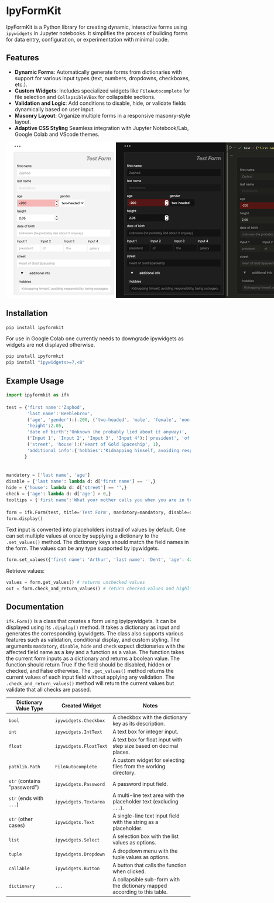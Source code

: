 # IpyFormKit

IpyFormKit is a Python library for creating dynamic, interactive forms using `ipywidgets` in Jupyter notebooks. It simplifies the process of building forms for data entry, configuration, or experimentation with minimal code.

## Features

- **Dynamic Forms**: Automatically generate forms from dictionaries with support for various input types (text, numbers, dropdowns, checkboxes, etc.).
- **Custom Widgets**: Includes specialized widgets like `FileAutocomplete` for file selection and `CollapsibleVBox` for collapsible sections.
- **Validation and Logic**: Add conditions to disable, hide, or validate fields dynamically based on user input.
- **Masonry Layout**: Organize multiple forms in a responsive masonry-style layout.
- **Adaptive CSS Styling** Seamless integration with Jupyter Notebook/Lab, Google Colab and VScode themes.

<div style="display: flex; justify-content: space-around;">
  <img src="https://raw.githubusercontent.com/RMHoppe/IpyFormKit/refs/heads/main/images/jupyterlab-light.png" alt="Jupyter Lab Light Example" width="300">
  <img src="https://raw.githubusercontent.com/RMHoppe/IpyFormKit/refs/heads/main/images/jupyterlab-dark.png" alt="Jupyter Lab Dark Example" width="300">
  <img src="https://raw.githubusercontent.com/RMHoppe/IpyFormKit/refs/heads/main/images/vscode.png" alt="VSCode Example" width="300">
  <img src="https://raw.githubusercontent.com/RMHoppe/IpyFormKit/refs/heads/main/images/googlecolab.png" alt="Google Colab Example" width="300">
</div>


## Installation
```bash
pip install ipyformkit
```

For use in Google Colab one currently needs to downgrade ipywidgets as widgets are not displayed otherwise.
```bash
pip install ipyformkit
pip install "ipywidgets>=7,<8"
```

## Example Usage
```python
import ipyformkit as ifk

test = {'first name':'Zaphod',
        'last name':'Beeblebrox',
        ('age', 'gender'):(-200, ('two-headed', 'male', 'female', 'non-binary')),
        'height':2.05,
        'date of birth':'Unknown (he probably lied about it anyway)',
        ('Input 1', 'Input 2', 'Input 3', 'Input 4'):('president', 'of', 'the', 'galaxy'),
        ('street', 'house'):('Heart of Gold Spaceship', 1),
        'additional info':{'hobbies':'Kidnapping himself, avoiding responsibility, being outrageous',}
       }


mandatory = ['last name', 'age']
disable = {'last name': lambda d: d['first name'] == '',}
hide = {'house': lambda d: d['street'] == '',}
check = {'age': lambda d: d['age'] > 0,}
tooltips = {'first name':'What your mother calls you when you are in trouble.'}

form = ifk.Form(test, title='Test Form', mandatory=mandatory, disable=disable, hide=hide, check=check, tooltips=tooltips, max_width=400)
form.display()
```

Text input is converted into placeholders instead of values by default. One can set multiple values at once by supplying a dictionary to the `.set_values()` method. The dictionary keys should match the field names in the form. The values can be any type supported by ipywidgets.

```python
form.set_values({'first name': 'Arthur', 'last name': 'Dent', 'age': 42})
```

Retrieve values:
```python
values = form.get_values() # returns unchecked values
out = form.check_and_return_values() # return checked values and highlights missing mandatory inputs
```

## Documentation
`ifk.Form()` is a class that creates a form using ipyipywidgets. It can be displayed using its `.display()` method. It takes a dictionary as input and generates the corresponding ipywidgets. The class also supports various features such as validation, conditional display, and custom styling. The arguments `mandatory`, `disable`, `hide` and `check` expect dictionaries with the affected field name as a key and a function as a value. The function takes the current form inputs as a dictionary and returns a boolean value. The function should return True if the field should be disabled, hidden or checked, and False otherwise. The `.get_values()` method returns the current values of each input field without applying any validation. The `.check_and_return_values()` method will return the current values but validate that all checks are passed.

| **Dictionary Value Type**   | **Created Widget**       | **Notes**                                                                  |
|-----------------------------|--------------------------|----------------------------------------------------------------------------|
| `bool`                      | `ipywidgets.Checkbox`    | A checkbox with the dictionary key as its description.                     |
| `int`                       | `ipywidgets.IntText`     | A text box for integer input.                                              |
| `float`                     | `ipywidgets.FloatText`   | A text box for float input with step size based on decimal places.         |
| `pathlib.Path`              | `FileAutocomplete`       | A custom widget for selecting files from the working directory.            |
| `str` (contains "password") | `ipywidgets.Password`    | A password input field.                                                    |
| `str` (ends with `...`)     | `ipywidgets.Textarea`    | A multi-line text area with the placeholder text (excluding `...`).        |
| `str` (other cases)         | `ipywidgets.Text`        | A single-line text input field with the string as a placeholder.           |
| `list`                      | `ipywidgets.Select`      | A selection box with the list values as options.                           |
| `tuple`                     | `ipywidgets.Dropdown`    | A dropdown menu with the tuple values as options.                          |
| `callable`                  | `ipywidgets.Button`      | A button that calls the function when clicked.                             |
| `dictionary`                | `...`                    | A collapsible sub-form with the dictionary mapped according to this table. |